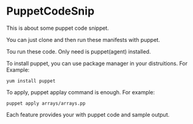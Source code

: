PuppetCodeSnip
==============

This is about some puppet code snippet.

You can just clone and then run these manifests with puppet.

Tou run these code. Only need is puppet(agent) installed. 

To install puppet, you can use package manager in your distruitions. For Example:
    
    yum install puppet

To apply, puppet applay command is enough. For example:
    
    puppet apply arrays/arrays.pp

Each feature provides your with puppet code and sample output.
